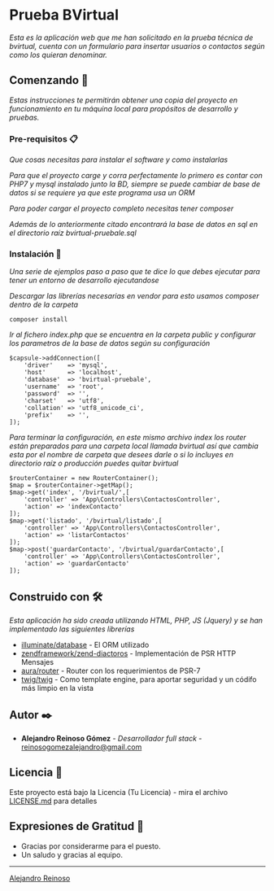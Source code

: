# Prueba BVirtual

_Esta es la aplicación web que me han solicitado en la prueba técnica de bvirtual, cuenta con un formulario para insertar usuarios o contactos según como los quieran denominar._

## Comenzando 🚀

_Estas instrucciones te permitirán obtener una copia del proyecto en funcionamiento en tu máquina local para propósitos de desarrollo y pruebas._


### Pre-requisitos 📋

_Que cosas necesitas para instalar el software y como instalarlas_

_Para que el proyecto carge y corra perfectamente lo primero es contar con PHP7 y mysql instalado junto la BD, siempre se puede cambiar de base de datos si se requiere ya que este programa usa un ORM_

_Para poder cargar el proyecto completo necesitas tener composer_

_Además de lo anteriormente citado encontrará la base de datos en sql en el directorio raíz bvirtual-pruebale.sql_

### Instalación 🔧

_Una serie de ejemplos paso a paso que te dice lo que debes ejecutar para tener un entorno de desarrollo ejecutandose_

_Descargar las librerías necesarias en vendor para esto usamos composer dentro de la carpeta_

```
composer install
```

_Ir al fichero index.php que se encuentra en la carpeta public y configurar los parametros de la base de datos según su configuración_

```
$capsule->addConnection([
    'driver'    => 'mysql',
    'host'      => 'localhost',
    'database'  => 'bvirtual-pruebale',
    'username'  => 'root',
    'password'  => '',
    'charset'   => 'utf8',
    'collation' => 'utf8_unicode_ci',
    'prefix'    => '',
]);
```

_Para terminar la configuración, en este mismo archivo index los router están preparados para una carpeta local llamada bvirtual así que cambia esta por el nombre de carpeta que desees darle o si lo incluyes en directorio raíz o producción puedes quitar bvirtual_

```
$routerContainer = new RouterContainer();
$map = $routerContainer->getMap();
$map->get('index', '/bvirtual/',[
    'controller' => 'App\Controllers\ContactosController',
    'action' => 'indexContacto'
]);
$map->get('listado', '/bvirtual/listado',[
    'controller' => 'App\Controllers\ContactosController',
    'action' => 'listarContactos'
]);
$map->post('guardarContacto', '/bvirtual/guardarContacto',[
    'controller' => 'App\Controllers\ContactosController',
    'action' => 'guardarContacto'
]);
```

## Construido con 🛠️

_Esta aplicación ha sido creada utilizando HTML, PHP, JS (Jquery) y se han implementado las siguientes librerías_

* [illuminate/database](https://packagist.org/packages/illuminate/database) - El ORM utilizado
* [zendframework/zend-diactoros](https://packagist.org/packages/zendframework/zend-diactoros) - Implementación de PSR HTTP Mensajes
* [aura/router](https://packagist.org/packages/aura/router) - Router con los requerimientos de PSR-7
* [twig/twig](https://packagist.org/packages/twig/twig) - Como template engine, para aportar seguridad y un códifo más limpio en la vista

## Autor ✒️

* **Alejandro Reinoso Gómez** - *Desarrollador full stack* - reinosogomezalejandro@gmail.com

## Licencia 📄

Este proyecto está bajo la Licencia (Tu Licencia) - mira el archivo [LICENSE.md](LICENSE.md) para detalles

## Expresiones de Gratitud 🎁

* Gracias por considerarme para el puesto.
* Un saludo y gracias al equipo.



---
[Alejandro Reinoso](https://www.linkedin.com/in/alejandroreinosogomez/)

